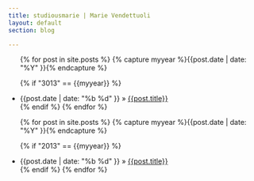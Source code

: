 ```yaml
---
title: studiousmarie | Marie Vendettuoli
layout: default
section: blog

---
```

<div id = "archive">

<!--- For displaying future posts on local server -->
<ul>
{% for post in site.posts %}
{% capture myyear %}{{post.date | date: "%Y" }}{% endcapture %}

{% if "3013" == {{myyear}} %}
<li><span id = "date">{{post.date | date: "%b %d" }}</span> &raquo; 
	<a href = "http://localhost:4000{{post.url}}">{{post.title}}</a></li>
{% endif %}
{% endfor %}
</ul>
<!--- end future -->

<!--- <h3>2013</h3> -->
<ul>
{% for post in site.posts %}
{% capture myyear %}{{post.date | date: "%Y" }}{% endcapture %}

{% if "2013" == {{myyear}} %}
<li><span id = "date">{{post.date | date: "%b %d" }}</span> &raquo; 
	<a href = "http://mariev.net/studiousmarie{{post.url}}">{{post.title}}</a></li>
{% endif %}
{% endfor %}
</ul>
